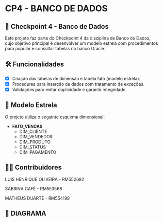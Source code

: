 # CP4 - BANCO DE DADOS

## 📌 Checkpoint 4 - Banco de Dados

Este projeto faz parte do Checkpoint 4 da disciplina de Banco de Dados, cujo objetivo principal é desenvolver um modelo estrela com procedimentos para popular e consultar tabelas no banco Oracle.

## 🛠️ Funcionalidades

- [x] Criação das tabelas de dimensão e tabela fato (modelo estrela).
- [x] Procedures para inserção de dados com tratamento de exceções.
- [x] Validações para evitar duplicidade e garantir integridade.

## 📌 Modelo Estrela

O projeto utiliza o seguinte esquema dimensional:

- **FATO_VENDAS**
  - DIM_CLIENTE
  - DIM_VENDEDOR
  - DIM_PRODUTO
  - DIM_STATUS
  - DIM_PAGAMENTO
 
## 🧑‍💻 Contribuidores
LUIS HENRIQUE OLIVEIRA - RM552692

SABRINA CAFÉ - RM553568

MATHEUS DUARTE - RM554199

## 📌 DIAGRAMA



